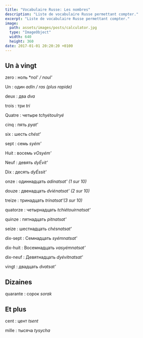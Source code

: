 ```yaml
---
title: "Vocabulaire Russe: Les nombres"
description: "Liste de vocabulaire Russe permettant compter."
excerpt: "Liste de vocabulaire Russe permettant compter."
image:
  path: assets/images/posts/calculator.jpg
  type: "ImageObject"
  width: 640
  height: 360
date: 2017-01-01 20:20:20 +0100
---
```


## Un à vingt

zero
: ноль
*nol' */ noul'*

Un
: один
*adIn / ras (plus rapide)*

deux
: два
*dva*

trois
: три
*tri*

Quatre
: четыре
*tchyétouIryé*

cinq
: пять
*pyat'*

six
: шесть
*chést'*

sept
: семь
*syém'*

Huit
: восемь
*vOsyém'*

Neuf
: девять
*dyÉvit'*

Dix
: десять
*dyÉssit'*

onze
: одиннадцать
*adinatsat' (1 sur 10)*

douze
: двенадцать
*dviénatsat' (2 sur 10)*

treize
: тринадцать
*trinatsat'(3 sur 10)*

quatorze
: четырнадцать
*tchiétouirnatsat'*

quinze
: пятнадцать
*pitnatsat'*

seize
: шестнадцать
*chésnatsat'*

dix-sept
: Семнадцать
*syémnatsat'*

dix-huit
: Восемнадцать
*vasyémnatsat'*

dix-neuf
: Девятнадцать
*dyévitnatsat'*

vingt
: двадцать
*dvatsat'*


## Dizaines

quarante
: сорок
*sorak*


## Et plus

cent
: цент
*tsent*

mille
: тысяча
*tysycha*
